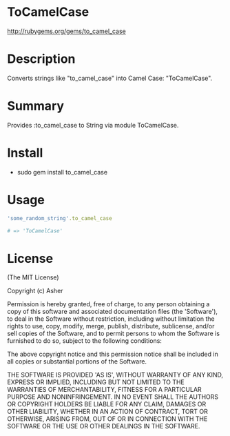 # ToCamelCase #

http://rubygems.org/gems/to_camel_case

# Description #

Converts strings like "to_camel_case" into Camel Case: "ToCamelCase".

# Summary #

Provides :to_camel_case to String via module ToCamelCase.

# Install #

* sudo gem install to_camel_case

# Usage #

```ruby
'some_random_string'.to_camel_case

# => 'ToCamelCase'
```

# License #

  (The MIT License)

  Copyright (c) Asher

  Permission is hereby granted, free of charge, to any person obtaining
  a copy of this software and associated documentation files (the
  'Software'), to deal in the Software without restriction, including
  without limitation the rights to use, copy, modify, merge, publish,
  distribute, sublicense, and/or sell copies of the Software, and to
  permit persons to whom the Software is furnished to do so, subject to
  the following conditions:

  The above copyright notice and this permission notice shall be
  included in all copies or substantial portions of the Software.

  THE SOFTWARE IS PROVIDED 'AS IS', WITHOUT WARRANTY OF ANY KIND,
  EXPRESS OR IMPLIED, INCLUDING BUT NOT LIMITED TO THE WARRANTIES OF
  MERCHANTABILITY, FITNESS FOR A PARTICULAR PURPOSE AND NONINFRINGEMENT.
  IN NO EVENT SHALL THE AUTHORS OR COPYRIGHT HOLDERS BE LIABLE FOR ANY
  CLAIM, DAMAGES OR OTHER LIABILITY, WHETHER IN AN ACTION OF CONTRACT,
  TORT OR OTHERWISE, ARISING FROM, OUT OF OR IN CONNECTION WITH THE
  SOFTWARE OR THE USE OR OTHER DEALINGS IN THE SOFTWARE.
